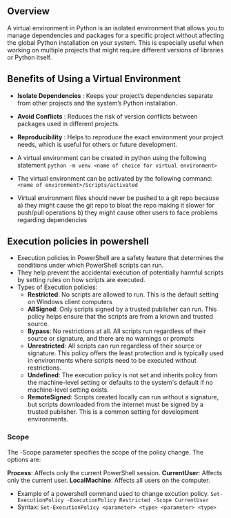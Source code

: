 ## Overview
A virtual environment in Python is an isolated environment that allows you to manage dependencies and packages for a specific project without affecting the global Python installation on your system. This is especially useful when working on multiple projects that might require different versions of libraries or Python itself.

## Benefits of Using a Virtual Environment
- **Isolate Dependencies** : Keeps your project’s dependencies separate from other projects and the system’s Python installation.
- **Avoid Conflicts** : Reduces the risk of version conflicts between packages used in different projects.
- **Reproducibility** : Helps to reproduce the exact environment your project needs, which is useful for others or future development.

- A virtual environment can be created in python using the following statement
`python -m venv <name of choice for virtual environment>` 

- The virtual environment can be activated by the following command:
`<name of environment>/Scripts/activated`

- Virtual environment files should never be pushed to a git repo because 
    a) they might cause the git repo to bloat the repo making it slower for push/pull operations
    b) they might cause other users to face problems regarding dependencies

## Execution policies in powershell
- Execution policies in PowerShell are a safety feature that determines the conditions under which PowerShell scripts can run. 
- They help prevent the accidental execution of potentially harmful scripts by setting rules on how scripts are executed. 
- Types of Execution policies:
    - **Restricted**: No scripts are allowed to run. This is the default setting on Windows client computers
    - **AllSigned**: Only scripts signed by a trusted publisher can run. This policy helps ensure that the scripts are from a known and trusted source.
    - **Bypass**: No restrictions at all. All scripts run regardless of their source or signature, and there are no warnings or prompts
    - **Unrestricted**: All scripts can run regardless of their source or signature. This policy offers the least protection and is typically used in environments where scripts need to be executed without restrictions.
    - **Undefined**: The execution policy is not set and inherits policy from the machine-level setting or defaults to the system's default if no machine-level setting exists.
    - **RemoteSigned**: Scripts created locally can run without a signature, but scripts downloaded from the internet must be signed by a trusted publisher. This is a common setting for development environments.

### Scope
The -Scope parameter specifies the scope of the policy change. The options are:

**Process**: Affects only the current PowerShell session.
**CurrentUser**: Affects only the current user.
**LocalMachine**: Affects all users on the computer.

- Example of a powershell command used to change excution policy. 
`Set-ExecutionPolicy -ExecutionPolicy Restricted -Scope CurrentUser`
- Syntax: `Set-ExecutionPolicy <parameter> <type> <parameter> <type>`
